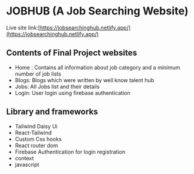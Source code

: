 # JOBHUB (A Job Searching Website)

Live site link:[https://jobsearchinghub.netlify.app/](https://jobsearchinghub.netlify.app/)

## Contents of Final Project websites

- Home : Contains all information about job category and a minimum number of job lists 
- Blogs: Blogs which were written by well know talent hub
- Jobs: All Jobs list and their details
- Login: User login using firebase authentication

## Library and frameworks

- Tailwind Daisy Ui
- React-Tailwind
- Custom Css hooks
- React router dom
- Firebase Authentication for login registration
- context
- javascript
